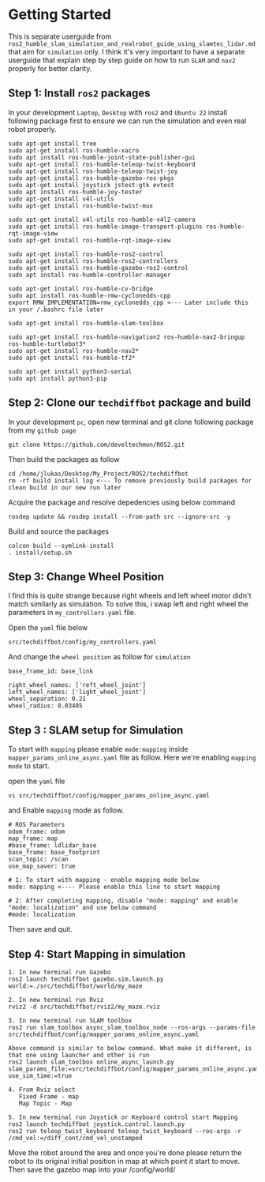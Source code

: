 # Getting Started

This is separate userguide from `ros2_humble_slam_simulation_and_realrobot_guide_using_slamtec_lidar.md`
that aim for `simulation` only. I think it's very important to have a separate userguide that explain step by step
guide on how to run `SLAM` and `nav2` properly for better clarity.

## Step 1: Install `ros2` packages

In your development `Laptop`, `Desktop` with `ros2` and `Ubuntu 22` install following package first to ensure we can run the simulation and even real robot properly.

```
sudo apt-get install tree
sudo apt-get install ros-humble-xacro
sudo apt install ros-humble-joint-state-publisher-gui
sudo apt-get install ros-humble-teleop-twist-keyboard
sudo apt-get install ros-humble-teleop-twist-joy
sudo apt-get install ros-humble-gazebo-ros-pkgs 
sudo apt-get install joystick jstest-gtk evtest
sudo apt install ros-humble-joy-tester
sudo apt-get install v4l-utils
sudo apt-get install ros-humble-twist-mux

sudo apt-get install v4l-utils ros-humble-v4l2-camera
sudo apt-get install ros-humble-image-transport-plugins ros-humble-rqt-image-view
sudo apt-get install ros-humble-rqt-image-view

sudo apt-get install ros-humble-ros2-control
sudo apt-get install ros-humble-ros2-controllers
sudo apt-get install ros-humble-gazebo-ros2-control
sudo apt install ros-humble-controller-manager

sudo apt-get install ros-humble-cv-bridge
sudo apt install ros-humble-rmw-cyclonedds-cpp
export RMW_IMPLEMENTATION=rmw_cyclonedds_cpp <--- Later include this in your /.bashrc file later

sudo apt-get install ros-humble-slam-toolbox

sudo apt-get install ros-humble-navigation2 ros-humble-nav2-bringup ros-humble-turtlebot3*
sudo apt-get install ros-humble-nav2*
sudo apt-get install ros-humble-tf2*

sudo apt-get install python3-serial
sudo apt install python3-pip
```

## Step 2: Clone our `techdiffbot` package and build

In your development `pc`, open new terminal and git clone following package from my `github page`

```
git clone https://github.com/develtechmon/ROS2.git
```
Then build the packages as follow
```
cd /home/jlukas/Desktop/My_Project/ROS2/techdiffbot
rm -rf build install log <--- To remove previously build packages for clean build in our new run later
```
Acquire the package and resolve depedencies using below command
```
rosdep update && rosdep install --from-path src --ignore-src -y
```
Build and source the packages
```
colcon build --symlink-install
. install/setup.sh
```

## Step 3: Change Wheel Position

I find this is quite strange because right wheels and left wheel motor didn't match similarly as simulation.
To solve this, i swap left and right wheel the parameters in `my_controllers.yaml` file.

Open the `yaml` file below 
```
src/techdiffbot/config/my_controllers.yaml
```

And change the `wheel position` as follow for `simulation`
```
base_frame_id: base_link

right_wheel_names: ['reft_wheel_joint']
left_wheel_names: ['light_wheel_joint']
wheel_separation: 0.21
wheel_radius: 0.03405
```

## Step 3 : SLAM setup for Simulation

To start with `mapping` please enable `mode:mapping` inside `mapper_params_online_async.yaml` file as follow.
Here we're enabling `mapping mode` to start.

open the `yaml` file
```
vi src/techdiffbot/config/mapper_params_online_async.yaml 
```

and Enable `mapping` mode as follow.
```
# ROS Parameters
odom_frame: odom
map_frame: map
#base_frame: ldlidar_base
base_frame: base_footprint 
scan_topic: /scan
use_map_saver: true

# 1: To start with mapping - enable mapping mode below
mode: mapping <---- Please enable this line to start mapping

# 2: After completing mapping, disable "mode: mapping" and enable "mode: localization" and use below command
#mode: localization
```
Then save and quit.


## Step 4: Start Mapping in simulation

```
1. In new terminal run Gazebo
ros2 launch techdiffbot gazebo.sim.launch.py  world:=./src/techdiffbot/world/my_maze 

2. In new terminal run Rviz
rviz2 -d src/techdiffbot/rviz2/my_maze.rviz 

3. In new terminal run SLAM toolbox
ros2 run slam_toolbox async_slam_toolbox_node --ros-args --params-file src/techdiffbot/config/mapper_params_online_async.yaml

Above command is similar to below command. What make it different, is that one using launcher and other is run
ros2 launch slam_toolbox online_async_launch.py slam_params_file:=src/techdiffbot/config/mapper_params_online_async.yaml use_sim_time:=true

4. From Rviz select
   Fixed Frame - map
   Map Topic - Map

5. In new terminal run Joystick or Keyboard control start Mapping
ros2 launch techdiffbot joystick.control.launch.py
ros2 run teleop_twist_keyboard teleop_twist_keyboard --ros-args -r /cmd_vel:=/diff_cont/cmd_vel_unstamped
```

Move the robot around the area and once you're done please return the robot to its original initial
position in map at which point it start to move. Then save the gazebo map into your /config/world/

## 




